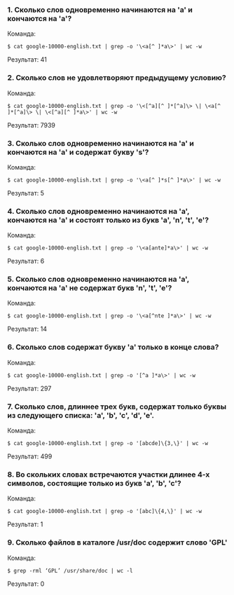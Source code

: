 ### 1. Сколько слов одновременно начинаются на 'a' и кончаются на 'a'?

Команда:

```
$ cat google-10000-english.txt | grep -o '\<a[^ ]*a\>' | wc -w
```

Результат: 41

### 2. Сколько слов не удовлетворяют предыдущему условию?

Команда:

```
$ cat google-10000-english.txt | grep -o '\<[^a][^ ]*[^a]\> \| \<a[^ ]*[^a]\> \| \<[^a][^ ]*a\>' | wc -w
```

Результат: 7939

### 3. Сколько слов одновременно начинаются на 'a' и кончаются на 'a' и содержат букву 's'?

Команда:

```
$ cat google-10000-english.txt | grep -o '\<a[^ ]*s[^ ]*a\>' | wc -w
```

Результат: 5

### 4. Сколько слов одновременно начинаются на 'a', кончаются на 'a' и состоят только из букв 'a', 'n', 't', 'e'?

Команда:

```
$ cat google-10000-english.txt | grep -o '\<a[ante]*a\>' | wc -w
```

Результат: 6 

### 5. Сколько слов одновременно начинаются на 'a', кончаются на 'a' не содержат букв 'n', 't', 'e'?

Команда:

```
$ cat google-10000-english.txt | grep -o '\<a[^nte ]*a\>' | wc -w
```

Результат: 14

### 6. Сколько слов содержат букву 'a' только в конце слова?

Команда:

```
$ cat google-10000-english.txt | grep -o '[^a ]*a\>' | wc -w
```

Результат: 297

### 7. Сколько слов, длиннее трех букв, содержат только буквы из следующего списка: 'a', 'b', 'c', 'd', 'e'.

Команда:

```
$ cat google-10000-english.txt | grep -o '[abcde]\{3,\}' | wc -w
```

Результат: 499

### 8. Во скольких словах встречаются участки длинее 4-х символов, состоящие только из букв 'a', 'b', 'c'?

Команда:

```
$ cat google-10000-english.txt | grep -o '[abc]\{4,\}' | wc -w
```

Результат: 1

### 9. Сколько файлов в каталоге /usr/doc содержит слово 'GPL'

Команда:

```
$ grep -rml ‘GPL’ /usr/share/doc | wc -l
```

Результат: 0
